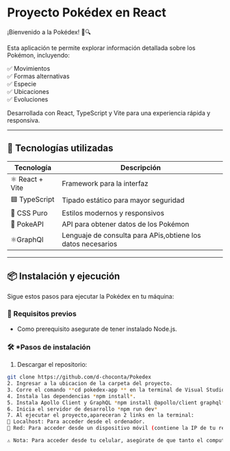 # Proyecto Pokédex en React

¡Bienvenido a la Pokédex! 📖🔍  

Esta aplicación te permite explorar información detallada sobre los Pokémon, incluyendo:  

✅ Movimientos  
✅ Formas alternativas  
✅ Especie  
✅ Ubicaciones  
✅ Evoluciones  

Desarrollada con React, TypeScript y Vite para una experiencia rápida y responsiva.  

---

## 🚀 Tecnologías utilizadas  

| Tecnología       | Descripción                              |
|-----------------|------------------------------------------|
| ⚛ React + Vite | Framework para la interfaz              |
| 🟦 TypeScript   | Tipado estático para mayor seguridad    |
| 🎨 CSS Puro | Estilos modernos y responsivos        |
| 🔗 PokeAPI| API para obtener datos de los Pokémon |
|  ⚛GraphQl| Lenguaje de consulta para APis,obtiene los datos necesarios |
---

## 📦 Instalación y ejecución  

Sigue estos pasos para ejecutar la Pokédex en tu máquina:  
### 🔹 Requisitos previos
- Como prerequisito asegurate de tener instalado Node.js.
### 🛠 *Pasos de instalación

1. Descargar el repositorio:  
```sh
git clone https://github.com/d-choconta/Pokedex
2. Ingresar a la ubicacion de la carpeta del proyecto.
3. Corre el comando **cd pokedex-app ** en la terminal de Visual Studio Code.
4. Instala las dependencias *npm install*. 
5. Instala Apollo Client y GraphQL *npm install @apollo/client graphql*
6. Inicia el servidor de desarrollo *npm run dev*
7. Al ejecutar el proyecto,apareceran 2 links en la terminal:
🔹 Localhost: Para acceder desde el ordenador.
🔹 Red: Para acceder desde un dispositivo móvil (contiene la IP de tu red).

⚠ Nota: Para acceder desde tu celular, asegúrate de que tanto el computador como el dispositivo estén conectados a la misma red WiFi.
